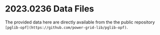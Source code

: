 # 2023.0236 Data Files
The provided data here are directly available from the the public repository `[pglib-opf](https://github.com/power-grid-lib/pglib-opf)`.
